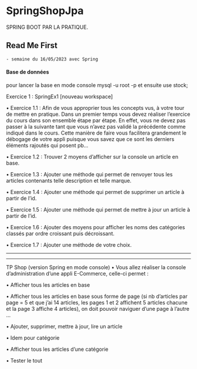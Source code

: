 # SpringShopJpa
SPRING BOOT PAR LA PRATIQUE.

## Read Me First

 	- semaine du 16/05/2023 avec Spring
  
#### Base de données
pour lancer la base en mode console mysql -u root -p et ensuite use stock;

 	
Exercice 1 : SpringEx1 [nouveau workspace]

• Exercice 1.1 : Afin de vous approprier tous les concepts vus, à votre tour de mettre en
pratique. Dans un premier temps vous devez réaliser l’exercice du cours dans son ensemble
étape par étape. En effet, vous ne devez pas passer à la suivante tant que vous n’avez pas
validé la précédente comme indiqué dans le cours. Cette manière de faire vous facilitera
grandement le débogage de votre appli puisque vous savez que ce sont les derniers
éléments rajoutés qui posent pb...

• Exercice 1.2 : Trouver 2 moyens d’afficher sur la console un article en base.

• Exercice 1.3 : Ajouter une méthode qui permet de renvoyer tous les articles contenants
telle description et telle marque.

• Exercice 1.4 : Ajouter une méthode qui permet de supprimer un article à partir de l’id.

• Exercice 1.5 : Ajouter une méthode qui permet de mettre à jour un article à partir de l’id.

• Exercice 1.6 : Ajouter des moyens pour afficher les noms des catégories classés par ordre
croissant puis décroissant.

• Exercice 1.7 : Ajouter une méthode de votre choix.

**************************************************************************************************************************************************
**************************************************************************************************************************************************

TP Shop (version Spring en mode console)
   • Vous allez réaliser la console d’administration d’une appli E-Commerce, celle-ci permet :

  • Afficher tous les articles en base

  • Afficher tous les articles en base sous forme de page (si nb d’articles par page = 5
et que j’ai 14 articles, les pages 1 et 2 affichent 5 articles chacune et la page 3
affiche 4 articles), on doit pouvoir naviguer d’une page à l’autre ...

 • Ajouter, supprimer, mettre à jour, lire un article

 • Idem pour catégorie

 • Afficher tous les articles d’une catégorie

 • Tester le tout
